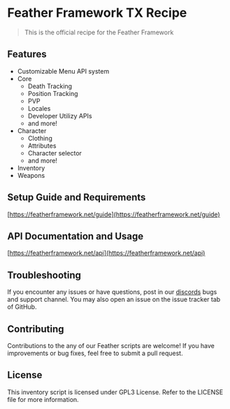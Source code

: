 # Feather Framework TX Recipe

> This is the official recipe for the Feather Framework

## Features
- Customizable Menu API system
- Core
    - Death Tracking
    - Position Tracking
    - PVP
    - Locales
    - Developer Utilizy APIs
    - and more!
- Character
    - Clothing
    - Attributes
    - Character selector
    - and more!
- Inventory
- Weapons

## Setup Guide and Requirements

[https://featherframework.net/guide](https://featherframework.net/guide)

## API Documentation and Usage

[https://featherframework.net/api](https://featherframework.net/api)

## Troubleshooting

If you encounter any issues or have questions, post in our [discords](https://discord.gg/zBCPbPJGZw) bugs and support channel. You may also open an issue on the issue tracker tab of GitHub.

## Contributing

Contributions to the any of our Feather scripts are welcome! If you have improvements or bug fixes, feel free to submit a pull request.

## License

This inventory script is licensed under GPL3 License. Refer to the LICENSE file for more information.